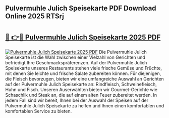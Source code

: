 ## Pulvermuhle Julich Speisekarte PDF Download Online 2025 RTSrj

# <h2><a href="http://gca6kjm.nevu.top/?p=Pulvermuhle+Julich+Speisekarte">🔗 👉🔴 Pulvermuhle Julich Speisekarte 2025 PDF</a></h2>

[![Pulvermuhle Julich Speisekarte 2025 PDF](https://i.imgur.com/dBaPXMq.png)](http://gca6kjm.nevu.top/?p=Pulvermuhle+Julich+Speisekarte)
Die Pulvermuhle Julich Speisekarte ist die Wahl zwischen einer Vielzahl von Gerichten und befriedigt Ihre Geschmackspräferenzen. Auf der Pulvermuhle Julich Speisekarte unseres Restaurants stehen viele frische Gemüse und Früchte, mit denen Sie leichte und frische Salate zubereiten können. Für diejenigen, die Fleisch bevorzugen, bieten wir eine umfangreiche Auswahl an Gerichten auf der Pulvermuhle Julich Speisekarte an: Rindfleisch, Schweinefleisch, Huhn und Fisch. Unseren Auserwählten bieten wir Gourmet-Gerichte wie Schaschlik und Steak an, die auf einem alten Feuer zubereitet werden. In jedem Fall sind wir bereit, Ihnen bei der Auswahl der Speisen auf der Pulvermuhle Julich Speisekarte zu helfen und Ihnen einen komfortablen und komfortablen Service zu bieten.
